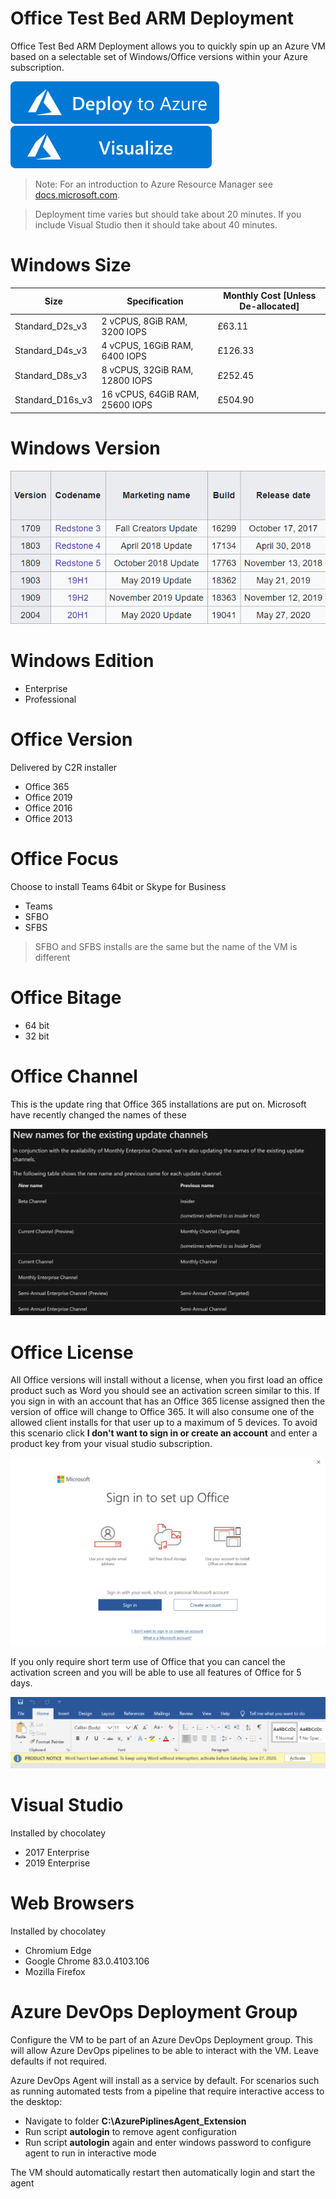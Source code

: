# Office Test Bed ARM Deployment

Office Test Bed ARM Deployment allows you to quickly spin up an Azure VM based on a selectable set of Windows/Office versions within your Azure subscription.

<a href="https://portal.azure.com/#create/Microsoft.Template/uri/https%3A%2F%2Fofficedeploy.blob.core.windows.net%2Fdeploy%2FmainTemplate.json" target="_blank">
  <img src="https://raw.githubusercontent.com/Azure/azure-quickstart-templates/master/1-CONTRIBUTION-GUIDE/images/deploytoazure.svg?sanitize=true" alt="Deploy To Azure" style="max-width:100%;">
</a>
<a href="http://armviz.io/#/?load=https://officedeploy.blob.core.windows.net/deploy/mainTemplate.json" target="_blank">
  <img src="https://raw.githubusercontent.com/Azure/azure-quickstart-templates/master/1-CONTRIBUTION-GUIDE/images/visualizebutton.svg?sanitize=true" alt="Visualize" style="max-width:100%;">
</a>

> Note: For an introduction to Azure Resource Manager see [docs.microsoft.com](https://docs.microsoft.com/en-us/azure/azure-resource-manager/resource-group-overview).

> Deployment time varies but should take about 20 minutes. If you include Visual Studio then it should take about 40 minutes.

# Windows Size

| Size             | Specification                   | Monthly Cost [Unless De-allocated] |
| ---------------- | ------------------------------- | -----------------------------------|
| Standard_D2s_v3  | 2 vCPUS, 8GiB RAM, 3200 IOPS    | £63.11                             |
| Standard_D4s_v3  | 4 vCPUS, 16GiB RAM, 6400 IOPS   | £126.33                            |
| Standard_D8s_v3  | 8 vCPUS, 32GiB RAM, 12800 IOPS  | £252.45                            |
| Standard_D16s_v3 | 16 vCPUS, 64GiB RAM, 25600 IOPS | £504.90                            |

# Windows Version

  ![Windows](images/windows-versions.png)

# Windows Edition

- Enterprise
- Professional

# Office Version

Delivered by C2R installer

- Office 365 
- Office 2019
- Office 2016
- Office 2013

# Office Focus

Choose to install Teams 64bit or Skype for Business

- Teams
- SFBO
- SFBS

> SFBO and SFBS installs are the same but the name of the VM is different

# Office Bitage

- 64 bit
- 32 bit

# Office Channel

This is the update ring that Office 365 installations are put on. Microsoft have recently changed the names of these

  ![Updates](images/update-channels.png)

# Office License

All Office versions will install without a license, when you first load an office product such as Word you should see an activation screen similar to this. If you sign in with an account that has an Office 365 license assigned then the version of office will change to Office 365. It will also consume one of the allowed client installs for that user up to a maximum of 5 devices. To avoid this scenario click **I don't want to sign in or create an account** and enter a product key from your visual studio subscription.

  ![Updates](images/office-license.png)

If you only require short term use of Office that you can cancel the activation screen and you will be able to use all features of Office for 5 days.

  ![Activate](images/office-activate.png)

# Visual Studio

Installed by chocolatey

- 2017 Enterprise
- 2019 Enterprise
  
# Web Browsers

Installed by chocolatey

- Chromium Edge
- Google Chrome 83.0.4103.106
- Mozilla Firefox

# Azure DevOps Deployment Group

Configure the VM to be part of an Azure DevOps Deployment group. This will allow Azure DevOps pipelines to be able to interact with the VM. Leave defaults if not required.

Azure DevOps Agent will install as a service by default. For scenarios such as running automated tests from a pipeline that require interactive access to the desktop:

- Navigate to folder **C:\AzurePiplinesAgent_Extension**
- Run script **autologin** to remove agent configuration
- Run script **autologin** again and enter windows password to configure agent to run in interactive mode

The VM should automatically restart then automatically login and start the agent